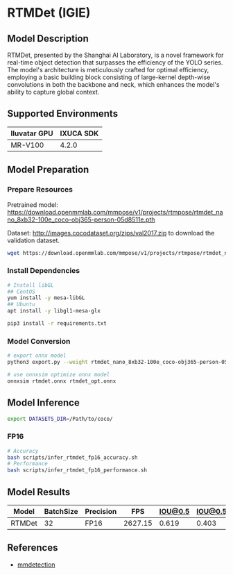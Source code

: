 # RTMDet (IGIE)

## Model Description

RTMDet, presented by the Shanghai AI Laboratory, is a novel framework for real-time object detection that surpasses the efficiency of the YOLO series. The model's architecture is meticulously crafted for optimal efficiency, employing a basic building block consisting of large-kernel depth-wise convolutions in both the backbone and neck, which enhances the model's ability to capture global context.

## Supported Environments

| Iluvatar GPU | IXUCA SDK |
|--------------|-----------|
| MR-V100      | 4.2.0     |

## Model Preparation

### Prepare Resources

Pretrained model: <https://download.openmmlab.com/mmpose/v1/projects/rtmpose/rtmdet_nano_8xb32-100e_coco-obj365-person-05d8511e.pth>

Dataset: <http://images.cocodataset.org/zips/val2017.zip> to download the validation dataset.

```bash
wget https://download.openmmlab.com/mmpose/v1/projects/rtmpose/rtmdet_nano_8xb32-100e_coco-obj365-person-05d8511e.pth
```

### Install Dependencies

```bash
# Install libGL
## CentOS
yum install -y mesa-libGL
## Ubuntu
apt install -y libgl1-mesa-glx

pip3 install -r requirements.txt
```

### Model Conversion

```bash
# export onnx model
python3 export.py --weight rtmdet_nano_8xb32-100e_coco-obj365-person-05d8511e.pth --cfg rtmdet_nano_320-8xb32_coco-person.py --output rtmdet.onnx

# use onnxsim optimize onnx model
onnxsim rtmdet.onnx rtmdet_opt.onnx
```

## Model Inference

```bash
export DATASETS_DIR=/Path/to/coco/
```

### FP16

```bash
# Accuracy
bash scripts/infer_rtmdet_fp16_accuracy.sh
# Performance
bash scripts/infer_rtmdet_fp16_performance.sh
```

## Model Results

| Model  | BatchSize | Precision | FPS     | IOU@0.5 | IOU@0.5:0.95 |
|--------|-----------|-----------|---------|---------|--------------|
| RTMDet | 32        | FP16      | 2627.15 | 0.619   | 0.403        |

## References

- [mmdetection](https://github.com/open-mmlab/mmdetection.git)
